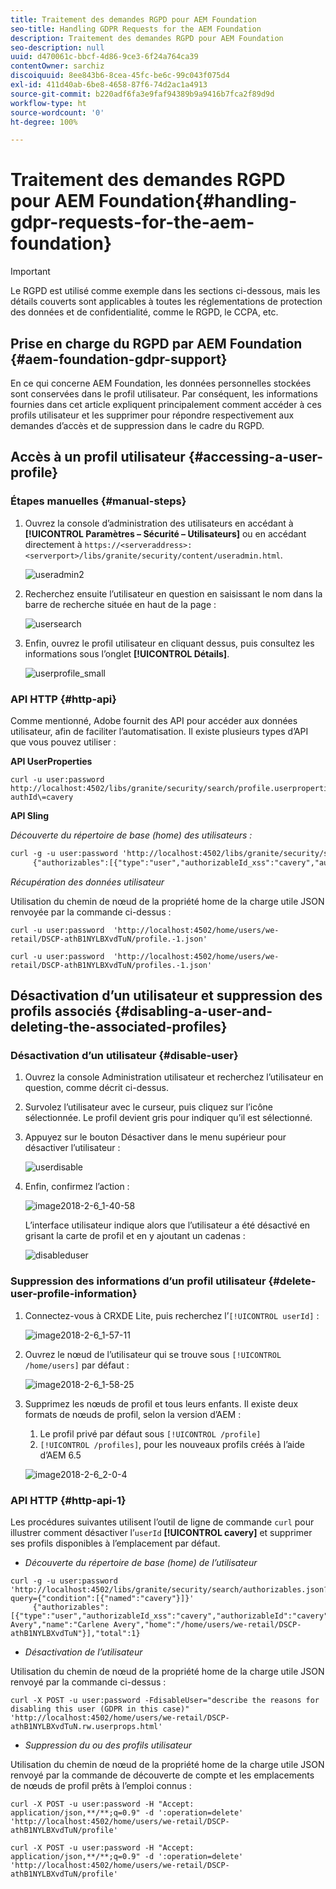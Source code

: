 ```yaml
---
title: Traitement des demandes RGPD pour AEM Foundation
seo-title: Handling GDPR Requests for the AEM Foundation
description: Traitement des demandes RGPD pour AEM Foundation
seo-description: null
uuid: d470061c-bbcf-4d86-9ce3-6f24a764ca39
contentOwner: sarchiz
discoiquuid: 8ee843b6-8cea-45fc-be6c-99c043f075d4
exl-id: 411d40ab-6be8-4658-87f6-74d2ac1a4913
source-git-commit: b220adf6fa3e9faf94389b9a9416b7fca2f89d9d
workflow-type: ht
source-wordcount: '0'
ht-degree: 100%

---
```


# Traitement des demandes RGPD pour AEM Foundation{#handling-gdpr-requests-for-the-aem-foundation}

>[!IMPORTANT]
>
>Le RGPD est utilisé comme exemple dans les sections ci-dessous, mais les détails couverts sont applicables à toutes les réglementations de protection des données et de confidentialité, comme le RGPD, le CCPA, etc.

## Prise en charge du RGPD par AEM Foundation {#aem-foundation-gdpr-support}

En ce qui concerne AEM Foundation, les données personnelles stockées sont conservées dans le profil utilisateur. Par conséquent, les informations fournies dans cet article expliquent principalement comment accéder à ces profils utilisateur et les supprimer pour répondre respectivement aux demandes d’accès et de suppression dans le cadre du RGPD.

## Accès à un profil utilisateur {#accessing-a-user-profile}

### Étapes manuelles {#manual-steps}

1. Ouvrez la console d’administration des utilisateurs en accédant à **[!UICONTROL Paramètres – Sécurité – Utilisateurs]** ou en accédant directement à `https://<serveraddress>:<serverport>/libs/granite/security/content/useradmin.html`.

   ![useradmin2](assets/useradmin2.png)

1. Recherchez ensuite l’utilisateur en question en saisissant le nom dans la barre de recherche située en haut de la page :

   ![usersearch](assets/usersearch.png)

1. Enfin, ouvrez le profil utilisateur en cliquant dessus, puis consultez les informations sous l’onglet **[!UICONTROL Détails]**.

   ![userprofile_small](assets/userprofile_small.png)

### API HTTP  {#http-api}

Comme mentionné, Adobe fournit des API pour accéder aux données utilisateur, afin de faciliter l’automatisation. Il existe plusieurs types d’API que vous pouvez utiliser :

**API UserProperties**

```shell
curl -u user:password http://localhost:4502/libs/granite/security/search/profile.userproperties.json\?authId\=cavery
```

**API Sling**

*Découverte du répertoire de base (home) des utilisateurs :*

```xml
curl -g -u user:password 'http://localhost:4502/libs/granite/security/search/authorizables.json?query={"condition":[{"named":"cavery"}]}'
     {"authorizables":[{"type":"user","authorizableId_xss":"cavery","authorizableId":"cavery","name_xss":"Carlene Avery","name":"Carlene Avery","home":"/home/users/we-retail/DSCP-athB1NYLBXvdTuN"}],"total":1}
```

*Récupération des données utilisateur*

Utilisation du chemin de nœud de la propriété home de la charge utile JSON renvoyée par la commande ci-dessus :

```shell
curl -u user:password  'http://localhost:4502/home/users/we-retail/DSCP-athB1NYLBXvdTuN/profile.-1.json'
```

```shell
curl -u user:password  'http://localhost:4502/home/users/we-retail/DSCP-athB1NYLBXvdTuN/profiles.-1.json'
```

## Désactivation d’un utilisateur et suppression des profils associés {#disabling-a-user-and-deleting-the-associated-profiles}

### Désactivation d’un utilisateur {#disable-user}

1. Ouvrez la console Administration utilisateur et recherchez l’utilisateur en question, comme décrit ci-dessus.
1. Survolez l’utilisateur avec le curseur, puis cliquez sur l’icône sélectionnée. Le profil devient gris pour indiquer qu’il est sélectionné.

1. Appuyez sur le bouton Désactiver dans le menu supérieur pour désactiver l’utilisateur :

   ![userdisable](assets/userdisable.png)

1. Enfin, confirmez l’action :

   ![image2018-2-6_1-40-58](assets/image2018-2-6_1-40-58.png)

   L’interface utilisateur indique alors que l’utilisateur a été désactivé en grisant la carte de profil et en y ajoutant un cadenas :

   ![disableduser](assets/disableduser.png)

### Suppression des informations d’un profil utilisateur {#delete-user-profile-information}

1. Connectez-vous à CRXDE Lite, puis recherchez l’`[!UICONTROL userId]` :

   ![image2018-2-6_1-57-11](assets/image2018-2-6_1-57-11.png)

1. Ouvrez le nœud de l’utilisateur qui se trouve sous `[!UICONTROL /home/users]` par défaut :

   ![image2018-2-6_1-58-25](assets/image2018-2-6_1-58-25.png)

1. Supprimez les nœuds de profil et tous leurs enfants. Il existe deux formats de nœuds de profil, selon la version d’AEM :

   1. Le profil privé par défaut sous `[!UICONTROL /profile]`
   1. `[!UICONTROL /profiles]`, pour les nouveaux profils créés à l’aide d’AEM 6.5

   ![image2018-2-6_2-0-4](assets/image2018-2-6_2-0-4.png)

### API HTTP  {#http-api-1}

Les procédures suivantes utilisent l’outil de ligne de commande `curl` pour illustrer comment désactiver l’`userId` **[!UICONTROL cavery]** et supprimer ses profils disponibles à l’emplacement par défaut.

* *Découverte du répertoire de base (home) de l’utilisateur*

```shell
curl -g -u user:password 'http://localhost:4502/libs/granite/security/search/authorizables.json?query={"condition":[{"named":"cavery"}]}'
     {"authorizables":[{"type":"user","authorizableId_xss":"cavery","authorizableId":"cavery","name_xss":"Carlene Avery","name":"Carlene Avery","home":"/home/users/we-retail/DSCP-athB1NYLBXvdTuN"}],"total":1}
```

* *Désactivation de l’utilisateur*

Utilisation du chemin de nœud de la propriété home de la charge utile JSON renvoyé par la commande ci-dessus :

```shell
curl -X POST -u user:password -FdisableUser="describe the reasons for disabling this user (GDPR in this case)" 'http://localhost:4502/home/users/we-retail/DSCP-athB1NYLBXvdTuN.rw.userprops.html'
```

* *Suppression du ou des profils utilisateur*

Utilisation du chemin de nœud de la propriété home de la charge utile JSON renvoyé par la commande de découverte de compte et les emplacements de nœuds de profil prêts à l’emploi connus :

```shell
curl -X POST -u user:password -H "Accept: application/json,**/**;q=0.9" -d ':operation=delete' 'http://localhost:4502/home/users/we-retail/DSCP-athB1NYLBXvdTuN/profile'
```

```shell
curl -X POST -u user:password -H "Accept: application/json,**/**;q=0.9" -d ':operation=delete' 'http://localhost:4502/home/users/we-retail/DSCP-athB1NYLBXvdTuN/profile'
```
